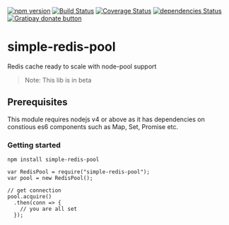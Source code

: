 [![npm version](http://img.shields.io/npm/v/simple-redis-pool.svg)](https://npmjs.org/package/simple-redis-pool)
[![Build Status](https://travis-ci.org/pasupulaphani/simple-redis-pool.svg?branch=master)](https://travis-ci.org/pasupulaphani/simple-redis-pool)
[![Coverage Status](https://coveralls.io/repos/github/pasupulaphani/simple-redis-pool/badge.svg?branch=master)](https://coveralls.io/github/pasupulaphani/simple-redis-pool?branch=master)
[![dependencies Status](https://david-dm.org/pasupulaphani/simple-redis-pool/status.svg)](https://david-dm.org/pasupulaphani/simple-redis-pool)
[![Gratipay donate button](https://img.shields.io/badge/gratipay-donate-yellow.svg)](https://gratipay.com/simple-redis-store/)

# simple-redis-pool
Redis cache ready to scale with node-pool support

> Note: This lib is in beta

## Prerequisites

This module requires nodejs v4 or above as it has dependencies on constious es6 components such as Map, Set, Promise etc.

### Getting started

    npm install simple-redis-pool

    var RedisPool = require("simple-redis-pool");
    var pool = new RedisPool();

    // get connection
    pool.acquire()
      .then(conn => {
        // you are all set
      });
